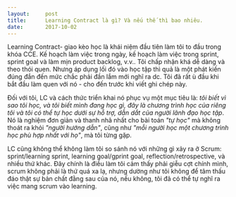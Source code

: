 ```yaml
---
layout:     post
title:      Learning Contract là gì? Và nếu thế thì bao nhiêu.
date:       2017-10-02
---
```


Learning Contract- giao kèo học là khái niệm đầu tiên làm tôi to đầu trong khóa CCE. Kế hoạch làm việc trong ngày, kế 
hoạch làm việc trong sprint, sprint goal và làm mịn product backlog, v.v.. Tôi chấp nhận khá dễ dàng và theo thói quen.
Nhưng áp dụng lối đó vào học tập thì quả là một phát kiến đúng đắn đến mức chắc phải đần lắm mới nghĩ ra dc. Tôi đã 
rất ù đầu khi bắt đầu làm quen với nó - cho đến trước khi viết ghi chép này.

Đối với tôi, LC và cách thức triển khai nó phục vụ một mục tiêu là: *tôi biết vì sao tôi học, và tôi biết mình đang 
học gì, đây là chương trình học của riêng tôi và tôi có thể tự học dưới sự hỗ trợ, dẫn dắt của người lãnh đạo học 
tập*. Nó là nghiệm đơn giản và thanh nhã nhất cho bài toán *"tự học"* mà không thoát ra khỏi *"người hướng dẫn"*, cũng 
như *"mỗi người học một chương trình học phù hợp nhất với họ"*, mà tôi từng gặp.

LC cũng không thể không làm tôi so sánh nó với những gì xảy ra ở Scrum: sprint/learning sprint, learning goal/gprint goal,
reflection/retrospective, và nhiều thứ khác. Đây chính là điều làm tôi cảm thấy phải giễu cợt chính mình, scrum không 
phải là thứ quá xa lạ, nhưng dường như tôi không để tâm thấu đáo thật sự bản chất đằng sau của nó, nếu không, tôi đã 
có thể tự nghĩ ra việc mang scrum vào learning.
